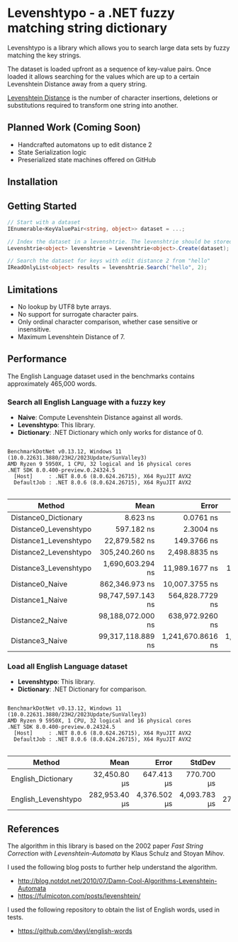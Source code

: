 ﻿# Levenshtypo - a .NET fuzzy matching string dictionary

Levenshtypo is a library which allows you to search large
data sets by fuzzy matching the key strings.

The dataset is loaded upfront as a sequence of key-value pairs.
Once loaded it allows searching for the values which are up to
a certain Levenshtein Distance away from a query string.

[Levenshtein Distance](https://en.wikipedia.org/wiki/Levenshtein_distance)
is the number of character insertions, deletions or substitutions
required to transform one string into another.

## Planned Work (Coming Soon)

- Handcrafted automatons up to edit distance 2
- State Serialization logic
- Preserialized state machines offered on GitHub

## Installation


## Getting Started

```csharp
// Start with a dataset
IEnumerable<KeyValuePair<string, object>> dataset = ...;

// Index the dataset in a levenshtrie. The levenshtrie should be stored for re-use.
Levenshtrie<object> levenshtrie = Levenshtrie<object>.Create(dataset);

// Search the dataset for keys with edit distance 2 from "hello"
IReadOnlyList<object> results = levenshtrie.Search("hello", 2);
```

## Limitations

- No lookup by UTF8 byte arrays.
- No support for surrogate character pairs.
- Only ordinal character comparison, whether case sensitive or insensitive.
- Maximum Levenshtein Distance of 7.

## Performance

The English Language dataset used in the benchmarks contains approximately 465,000 words.

### Search all English Language with a fuzzy key

- **Naive**: Compute Levenshtein Distance against all words.
- **Levenshtypo**: This library.
- **Dictionary**: .NET Dictionary which only works for distance of 0.

```

BenchmarkDotNet v0.13.12, Windows 11 (10.0.22631.3880/23H2/2023Update/SunValley3)
AMD Ryzen 9 5950X, 1 CPU, 32 logical and 16 physical cores
.NET SDK 8.0.400-preview.0.24324.5
  [Host]     : .NET 8.0.6 (8.0.624.26715), X64 RyuJIT AVX2
  DefaultJob : .NET 8.0.6 (8.0.624.26715), X64 RyuJIT AVX2


```
| Method                | Mean              | Error             | StdDev            | Gen0   | Allocated |
|---------------------- |------------------:|------------------:|------------------:|-------:|----------:|
| Distance0_Dictionary  |          8.623 ns |         0.0761 ns |         0.0712 ns |      - |         - |
| Distance0_Levenshtypo |        597.182 ns |         2.3004 ns |         1.7960 ns | 0.0124 |     208 B |
| Distance1_Levenshtypo |     22,879.582 ns |       149.3766 ns |       139.7270 ns |      - |     424 B |
| Distance2_Levenshtypo |    305,240.260 ns |     2,498.8835 ns |     2,337.4572 ns |      - |    1832 B |
| Distance3_Levenshtypo |  1,690,603.294 ns |    11,989.1677 ns |    11,214.6749 ns |      - |   17905 B |
| Distance0_Naive       |    862,346.973 ns |    10,007.3755 ns |     8,871.2777 ns |      - |      89 B |
| Distance1_Naive       | 98,747,597.143 ns |   564,828.7729 ns |   500,705.9951 ns |      - |    2770 B |
| Distance2_Naive       | 98,188,072.000 ns |   638,972.9260 ns |   597,695.6714 ns |      - |     822 B |
| Distance3_Naive       | 99,317,118.889 ns | 1,241,670.8616 ns | 1,161,459.6944 ns |      - |    4443 B |


### Load all English Language dataset

- **Levenshtypo**: This library.
- **Dictionary**: .NET Dictionary for comparison.

```

BenchmarkDotNet v0.13.12, Windows 11 (10.0.22631.3880/23H2/2023Update/SunValley3)
AMD Ryzen 9 5950X, 1 CPU, 32 logical and 16 physical cores
.NET SDK 8.0.400-preview.0.24324.5
  [Host]     : .NET 8.0.6 (8.0.624.26715), X64 RyuJIT AVX2
  DefaultJob : .NET 8.0.6 (8.0.624.26715), X64 RyuJIT AVX2


```
| Method              | Mean          | Error        | StdDev       | Gen0       | Gen1      | Gen2      | Allocated    |
|-------------------- |--------------:|-------------:|-------------:|-----------:|----------:|----------:|-------------:|
| English_Dictionary  |  32,450.80 μs |   647.413 μs |   770.700 μs |   781.2500 |  781.2500 |  781.2500 |  35524.19 KB |
| English_Levenshtypo | 282,953.40 μs | 4,376.502 μs | 4,093.783 μs | 27000.0000 | 6000.0000 | 2000.0000 | 527682.66 KB |

## References

The algorithm in this library is based on the 2002 paper
_Fast String Correction with Levenshtein-Automata_ by Klaus Schulz and Stoyan Mihov.

I used the following blog posts to further help understand the algorithm.

- http://blog.notdot.net/2010/07/Damn-Cool-Algorithms-Levenshtein-Automata
- https://fulmicoton.com/posts/levenshtein/

I used the following repository to obtain the list of English words, used in tests.

- https://github.com/dwyl/english-words
